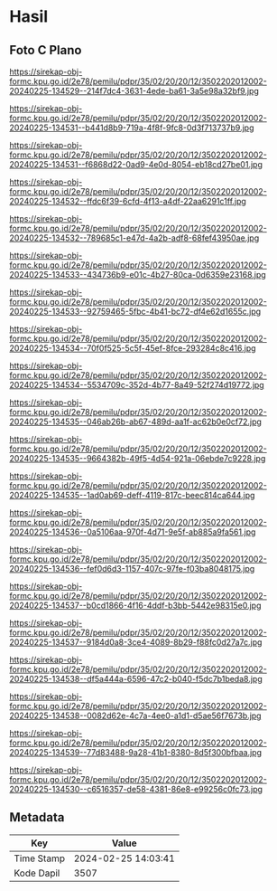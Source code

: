 # Hasil

## Foto C Plano

https://sirekap-obj-formc.kpu.go.id/2e78/pemilu/pdpr/35/02/20/20/12/3502202012002-20240225-134529--214f7dc4-3631-4ede-ba61-3a5e98a32bf9.jpg

https://sirekap-obj-formc.kpu.go.id/2e78/pemilu/pdpr/35/02/20/20/12/3502202012002-20240225-134531--b441d8b9-719a-4f8f-9fc8-0d3f713737b9.jpg

https://sirekap-obj-formc.kpu.go.id/2e78/pemilu/pdpr/35/02/20/20/12/3502202012002-20240225-134531--f6868d22-0ad9-4e0d-8054-eb18cd27be01.jpg

https://sirekap-obj-formc.kpu.go.id/2e78/pemilu/pdpr/35/02/20/20/12/3502202012002-20240225-134532--ffdc6f39-6cfd-4f13-a4df-22aa6291c1ff.jpg

https://sirekap-obj-formc.kpu.go.id/2e78/pemilu/pdpr/35/02/20/20/12/3502202012002-20240225-134532--789685c1-e47d-4a2b-adf8-68fef43950ae.jpg

https://sirekap-obj-formc.kpu.go.id/2e78/pemilu/pdpr/35/02/20/20/12/3502202012002-20240225-134533--434736b9-e01c-4b27-80ca-0d6359e23168.jpg

https://sirekap-obj-formc.kpu.go.id/2e78/pemilu/pdpr/35/02/20/20/12/3502202012002-20240225-134533--92759465-5fbc-4b41-bc72-df4e62d1655c.jpg

https://sirekap-obj-formc.kpu.go.id/2e78/pemilu/pdpr/35/02/20/20/12/3502202012002-20240225-134534--70f0f525-5c5f-45ef-8fce-293284c8c416.jpg

https://sirekap-obj-formc.kpu.go.id/2e78/pemilu/pdpr/35/02/20/20/12/3502202012002-20240225-134534--5534709c-352d-4b77-8a49-52f274d19772.jpg

https://sirekap-obj-formc.kpu.go.id/2e78/pemilu/pdpr/35/02/20/20/12/3502202012002-20240225-134535--046ab26b-ab67-489d-aa1f-ac62b0e0cf72.jpg

https://sirekap-obj-formc.kpu.go.id/2e78/pemilu/pdpr/35/02/20/20/12/3502202012002-20240225-134535--9664382b-49f5-4d54-921a-06ebde7c9228.jpg

https://sirekap-obj-formc.kpu.go.id/2e78/pemilu/pdpr/35/02/20/20/12/3502202012002-20240225-134535--1ad0ab69-deff-4119-817c-beec814ca644.jpg

https://sirekap-obj-formc.kpu.go.id/2e78/pemilu/pdpr/35/02/20/20/12/3502202012002-20240225-134536--0a5106aa-970f-4d71-9e5f-ab885a9fa561.jpg

https://sirekap-obj-formc.kpu.go.id/2e78/pemilu/pdpr/35/02/20/20/12/3502202012002-20240225-134536--fef0d6d3-1157-407c-97fe-f03ba8048175.jpg

https://sirekap-obj-formc.kpu.go.id/2e78/pemilu/pdpr/35/02/20/20/12/3502202012002-20240225-134537--b0cd1866-4f16-4ddf-b3bb-5442e98315e0.jpg

https://sirekap-obj-formc.kpu.go.id/2e78/pemilu/pdpr/35/02/20/20/12/3502202012002-20240225-134537--9184d0a8-3ce4-4089-8b29-f88fc0d27a7c.jpg

https://sirekap-obj-formc.kpu.go.id/2e78/pemilu/pdpr/35/02/20/20/12/3502202012002-20240225-134538--df5a444a-6596-47c2-b040-f5dc7b1beda8.jpg

https://sirekap-obj-formc.kpu.go.id/2e78/pemilu/pdpr/35/02/20/20/12/3502202012002-20240225-134538--0082d62e-4c7a-4ee0-a1d1-d5ae56f7673b.jpg

https://sirekap-obj-formc.kpu.go.id/2e78/pemilu/pdpr/35/02/20/20/12/3502202012002-20240225-134539--77d83488-9a28-41b1-8380-8d5f300bfbaa.jpg

https://sirekap-obj-formc.kpu.go.id/2e78/pemilu/pdpr/35/02/20/20/12/3502202012002-20240225-134530--c6516357-de58-4381-86e8-e99256c0fc73.jpg


## Metadata

| Key        | Value               |
| ---------- | ------------------- |
| Time Stamp | 2024-02-25 14:03:41 |
| Kode Dapil | 3507                |



